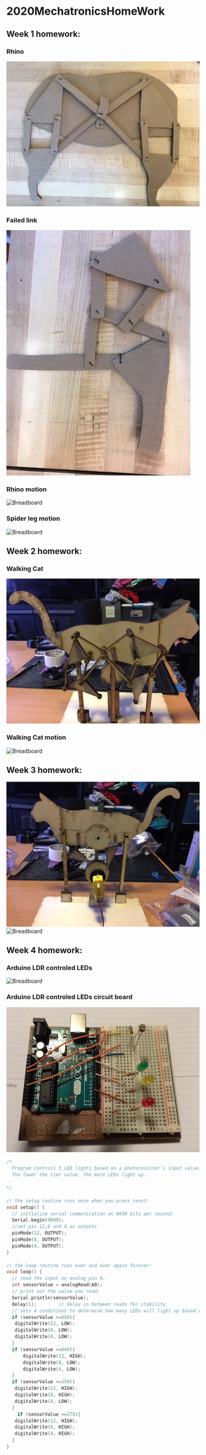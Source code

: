 # 2020MechatronicsHomeWork
## Week 1 homework:
### Rhino
![Breadboard](/week1/rhino.JPG)
### Failed link
![Breadboard](/week1/failedLinks.JPG)
### Rhino motion
![Breadboard](/week1/rhino2.gif)
### Spider leg motion
![Breadboard](/week1/spider2.gif)
## Week 2 homework:
### Walking Cat
![Breadboard](/week2/walkingCat.JPG)
### Walking Cat motion
![Breadboard](/week2/walkingCatHandCrank.mp4.gif)
## Week 3 homework:
![Breadboard](/week3/motorCat.JPG)
![Breadboard](/week3/motorCat.mp4.gif)
## Week 4 homework:
### Arduino LDR controled LEDs
![Breadboard](/week4/ledControl2.gif)
### Arduino LDR controled LEDs circuit board
![Breadboard](/week4/ledControlSetUp.JPG)
```cpp
/*
  Program controls 3 LED lights based on a photoresistor's input value. the values are broken up into 4 tiers.
  The lower the tier value, the more LEDs light up. 

*/

// the setup routine runs once when you press reset:
void setup() {
  // initialize serial communication at 9600 bits per second:
  Serial.begin(9600);
  //set pin 12,8 and 4 as outputs
  pinMode(12, OUTPUT);
  pinMode(8, OUTPUT);
  pinMode(4, OUTPUT);
}

// the loop routine runs over and over again forever:
void loop() {
  // read the input on analog pin 0:
  int sensorValue = analogRead(A0);
  // print out the value you read:
  Serial.println(sensorValue);
  delay(1);        // delay in between reads for stability
  // sets 4 conditions to determine how many LEDs will light up based on Photoresistor input value
  if (sensorValue >=650){
   digitalWrite(12, LOW);
   digitalWrite(8, LOW);
   digitalWrite(4, LOW);
  }
  if (sensorValue <=649){
      digitalWrite(12, HIGH);
      digitalWrite(8, LOW);
      digitalWrite(4, LOW);
  }
  if (sensorValue <=350){
   digitalWrite(12, HIGH);
   digitalWrite(8, HIGH);
   digitalWrite(4, LOW);
  }
    if (sensorValue <=275){
   digitalWrite(12, HIGH);
   digitalWrite(8, HIGH);
   digitalWrite(4, HIGH);
  }
}
```
